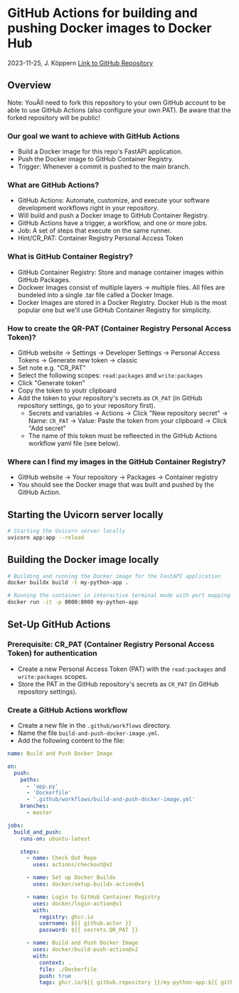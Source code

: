 # GitHub Actions for building and pushing Docker images to Docker Hub
2023-11-25, J. Köppern
[Link to GitHub Repository](https://github.com/koeppern/github_actions)

## Overview

Note: YouÄll need to fork this repository to your own GitHub account to be able to use GitHub Actions (also configure your own PAT). Be aware that the forked repository will be public!

### Our goal we want to achieve with GitHub Actions

- Build a Docker image for this repo's FastAPI application.
- Push the Docker image to GitHub Container Registry.
- Trigger: Whenever a commit is pushed to the main branch.

### What are GitHub Actions?

- GitHub Actions: Automate, customize, and execute your software development workflows right in your repository.
- Will build and push a Docker image to GitHub Container Registry.
- GitHub Actions have a trigger, a workflow, and one or more jobs.
- Job: A set of steps that execute on the same runner.
- Hint/CR_PAT: Container Registry Personal Access Token

### What is GitHub Container Registry?

- GitHub Container Registry: Store and manage container images within GitHub Packages.
- Dockwer Images consist of multiple layers -> multiple files. All files are bundeled into a single .tar file called a Docker Image.
- Docker Images are stored in a Docker Registry. Docker Hub is the most popular one but we'll use GitHub Container Registry for simplicity.


### How to create the QR-PAT (Container Registry Personal Access Token)?

- GitHub website -> Settings -> Developer Settings -> Personal Access Tokens -> Generate new token -> classic
- Set note e.g. "CR_PAT"
- Select the following scopes: `read:packages` and `write:packages`
- Click "Generate token"
- Copy the token to youtr clipboard
- Add the token to your repository's secrets as `CR_PAT` (in GitHub repository settings, go to your repository first).
  - Secrets and variables -> Actions -> Click "New repository secret" -> Name: `CR_PAT` -> Value: Paste the token from your clipboard -> Click "Add secret"
  - The name of this token must be refleected in the GitHub Actions workflow yaml file (see below).



### Where can I find my images in the GitHub Container Registry?

- GitHub website -> Your repository -> Packages -> Container registry
- You should see the Docker image that was built and pushed by the GitHub Action.

## Starting the Uvicorn server locally

```bash
# Starting the Uvicorn server locally
uvicorn app:app --reload
```

## Building the Docker image locally

```bash
# Building and running the Docker image for the FastAPI application
docker buildx build -t my-python-app .
```

```bash
# Running the container in interactive terminal mode with port mapping
docker run -it -p 8000:8000 my-python-app
```

## Set-Up GitHub Actions

### Prerequisite: CR_PAT (Container Registry Personal Access Token) for authentication

- Create a new Personal Access Token (PAT) with the `read:packages` and `write:packages` scopes.
- Store the PAT in the GitHub repository's secrets as `CR_PAT` (in GitHub repository settings).


### Create a GitHub Actions workflow

- Create a new file in the `.github/workflows` directory.
- Name the file `build-and-push-docker-image.yml`.
- Add the following content to the file:

```yaml
name: Build and Push Docker Image

on:
  push:
    paths:
      - 'app.py'
      - 'Dockerfile'
      - '.github/workflows/build-and-push-docker-image.yml'
    branches:
      - master

jobs:
  build_and_push:
    runs-on: ubuntu-latest

    steps:
      - name: Check Out Repo
        uses: actions/checkout@v2

      - name: Set up Docker Buildx
        uses: docker/setup-buildx-action@v1

      - name: Login to GitHub Container Registry
        uses: docker/login-action@v1
        with:
          registry: ghcr.io
          username: ${{ github.actor }}
          password: ${{ secrets.QR_PAT }}

      - name: Build and Push Docker Image
        uses: docker/build-push-action@v2
        with:
          context: .
          file: ./Dockerfile
          push: true
          tags: ghcr.io/${{ github.repository }}/my-python-app:${{ github.run_number }}
```

